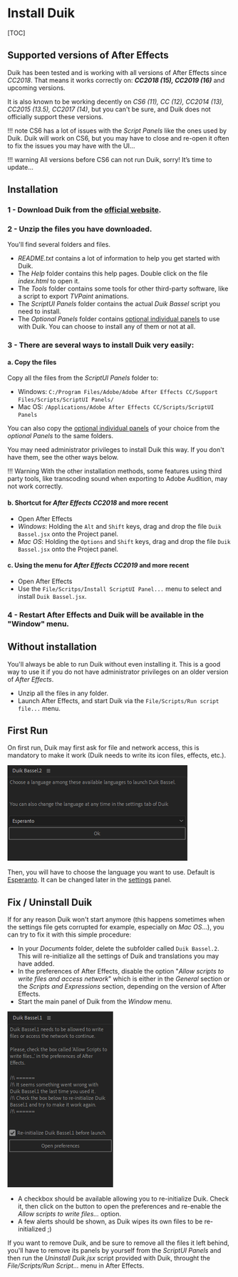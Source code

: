 # Install Duik

[TOC]

## Supported versions of After Effects 

Duik has been tested and is working with all versions of After Effects since *CC2018*. That means it works correctly on:
***CC2018 (15), CC2019 (16)*** and upcoming versions.

It is also known to be working decently on *CS6 (11), CC (12), CC2014 (13), CC2015 (13.5), CC2017 (14)*, but you can't be sure, and Duik does not officially support these versions.

!!! note
    CS6 has a lot of issues with the *Script Panels* like the ones used by Duik. Duik will work on CS6, but you may have to close and re-open it often to fix the issues you may have with the UI…

!!! warning
    All versions before CS6 can not run Duik, sorry! It’s time to update…

## Installation

### **1 - Download** Duik from the [official website](https://rainboxprod.coop/en/tools/duik/).


### **2 - Unzip** the files you have downloaded.

You'll find several folders and files.

- *README.txt* contains a lot of information to help you get started with Duik.
- The *Help* folder contains this help pages. Double click on the file *index.html* to open it.
- The *Tools* folder contains some tools for other third-party software, like a script to export *TVPaint* animations.
- The *ScriptUI Panels* folder contains the actual *Duik Bassel* script you need to install.
- The *Optional Panels* folder contains [optional individual panels](first-look-at-duik.md#individual-panels) to use with Duik. You can choose to install any of them or not at all.


### **3 -** There are several ways to install Duik very easily:  

#### a. Copy the files

Copy all the files from the *ScriptUI Panels* folder to:

- Windows: `C:/Program Files/Adobe/Adobe After Effects CC/Support Files/Scripts/ScriptUI Panels/`  
- Mac OS: `/Applications/Adobe After Effects CC/Scripts/ScriptUI Panels`

You can also copy the [optional individual panels](first-look-at-duik.md#individual-panels) of your choice from the *optional Panels* to the same folders.

You may need administrator privileges to install Duik this way. If you don't have them, see the other ways below.

!!! Warning
    With the other installation methods, some features using third party tools, like transcoding sound when exporting to Adobe Audition, may not work correctly.

#### b. Shortcut for ***After Effects CC2018*** and more recent

- Open After Effects  
- *Windows*: Holding the `Alt` and `Shift` keys, drag and drop the file `Duik Bassel.jsx` onto the Project panel.  
- *Mac OS*: Holding the `Options` and `Shift` keys, drag and drop the file `Duik Bassel.jsx` onto the Project panel.  

#### c. Using the menu for ***After Effects CC2019*** and more recent

- Open After Effects  
- Use the `File/Scritps/Install ScriptUI Panel...` menu to select and install `Duik Bassel.jsx`.  

### **4 - Restart** After Effects and Duik will be available in the "Window" menu.

## Without installation 

You'll always be able to run Duik without even installing it. This is a good way to use it if you do not have administrator privileges on an older version of *After Effects*.

- Unzip all the files in any folder.  
- Launch After Effects, and start Duik via the `File/Scripts/Run script file...` menu.

## First Run

On first run, Duik may first ask for file and network access, this is mandatory to make it work (Duik needs to write its icon files, effects, etc.).

![](img/duik-screenshots/install-language-selection.png)

Then, you will have to choose the language you want to use. Default is [Esperanto](https://en.wikipedia.org/wiki/Esperanto). It can be changed later in the [settings](settings.md) panel.

## Fix / Uninstall Duik

If for any reason Duik won't start anymore (this happens sometimes when the settings file gets corrupted for example, especially on *Mac OS*...), you can try to fix it with this simple procedure:

- In your *Documents* folder, delete the subfolder called `Duik Bassel.2`. This will re-initialize all the settings of Duik and translations you may have added.
- In the preferences of After Effects, disable the option "*Allow scripts to write files and access network*" which is either in the *General* section or the *Scripts and Expressions* section, depending on the version of After Effects.
- Start the main panel of Duik from the *Window* menu.

![](img/duik-screenshots/General/fix-install.png)

- A checkbox should be available allowing you to re-initialize Duik. Check it, then click on the button to open the preferences and re-enable the *Allow scripts to write files...* option.
- A few alerts should be shown, as Duik wipes its own files to be re-initialized ;)

If you want to remove Duik, and be sure to remove all the files it left behind, you'll have to remove its panels by yourself from the *ScriptUI Panels* and then run the *Uninstall Duik.jsx* script provided with Duik, throught the *File/Scripts/Run Script...* menu in After Effects.